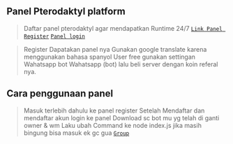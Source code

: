 ## Panel Pterodaktyl platform

> Daftar panel pterodaktyl agar mendapatkan Runtime 24/7
 [`Link Panel Register`](https://dash.boxmineworld.com/register?ref=79dl1Bqa)
 [`Panel login`](https://panel.boxmineworld.com)

> Register Dapatakan panel nya
> Gunakan google translate karena menggunakan bahasa spanyol 
> User free gunakan settingan Wahatsapp bot 
Wahatsapp (bot)
> lalu beli server dengan koin referal nya.

## Cara penggunaan panel
> Masuk terlebih dahulu ke panel register
> Setelah Mendaftar dan mendaftar akun login ke panel
> Download sc bot mu yg telah di ganti owner & wm
> Laku ubah Command ke node index.js
> jika masih bingung bisa masuk ek gc gua
> [`Group`](https://chat.whatsapp.com/JEDQfzMGZan4HA98wtxsNL)
